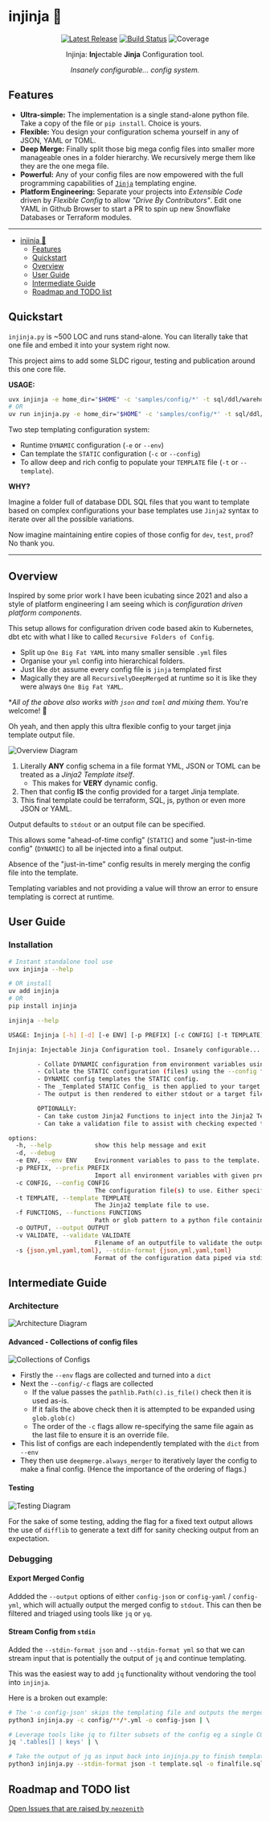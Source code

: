# injinja 🥷

<p align="center">
    <!-- TODO: Catchy Logo, 450px wide -->
    <a href="https://github.com/neozenith/injinja/releases"><img src="https://img.shields.io/github/release/neozenith/injinja" alt="Latest Release"></a>
    <a href="https://github.com/neozenith/injinja/actions/workflows/publish.yml"><img src="https://github.com/neozenith/injinja/actions/workflows/publish.yml/badge.svg" alt="Build Status"></a>
    <img src="https://raw.githubusercontent.com/neozenith/injinja/main/.github/badges/coverage.svg" alt="Coverage">
</p>

<p align="center">Injinja: <b>Inj</b>ectable <b>Jinja</b> Configuration tool.</p>
<p align="center"><i>Insanely configurable... config system.</i></p>

<!-- TODO: Animated GIF demoing features. 800px wide -->

## Features

- **Ultra-simple:** The implementation is a single stand-alone python file. Take a copy of the file or `pip install`. Choice is yours.
- **Flexible:** You design your configuration schema yourself in any of JSON, YAML or TOML.
- **Deep Merge:** Finally split those big mega config files into smaller more manageable ones in a folder hierarchy. We recursively merge them like they are the one mega file.
- **Powerful:** Any of your config files are now empowered with the full programming capabilities of [`Jinja`](https://jinja.palletsprojects.com/en/stable/) templating engine.
- **Platform Engineering:** Separate your projects into _Extensible Code_ driven by _Flexible Config_ to allow _"Drive By Contributors"_. Edit one YAML in Github Browser to start a PR to spin up new Snowflake Databases or Terraform modules.

----

<!--TOC-->

- [injinja 🥷](#injinja-)
  - [Features](#features)
  - [Quickstart](#quickstart)
  - [Overview](#overview)
  - [User Guide](#user-guide)
  - [Intermediate Guide](#intermediate-guide)
  - [Roadmap and TODO list](#roadmap-and-todo-list)

<!--TOC-->

## Quickstart

`injinja.py` is ~500 LOC and runs stand-alone. You can literally take that one file and embed it into your system right now.  

This project aims to add some SLDC rigour, testing and publication around this one core file.

**USAGE:**

```sh
uvx injinja -e home_dir="$HOME" -c 'samples/config/*' -t sql/ddl/warehouse__roles.sql.j2
# OR
uv run injinja.py -e home_dir="$HOME" -c 'samples/config/*' -t sql/ddl/warehouse__roles.sql.j2
```

Two step templating configuration system:

- Runtime `DYNAMIC` configuration (`-e` or `--env`)
- Can template the `STATIC` configuration (`-c` or `--config`)
- To allow deep and rich config to populate your `TEMPLATE` file (`-t` or `--template`).

**WHY?**

Imagine a folder full of database DDL SQL files that you want to template based on complex configurations your base templates use `Jinja2` syntax to iterate over all the possible variations.

Now imagine maintaining entire copies of those config for `dev`, `test`, `prod`? No thank you.

----

## Overview

Inspired by some prior work I have been icubating since 2021 and also a style of platform engineering I am seeing which is _configuration driven platform components_.

This setup allows for configuration driven code based akin to Kubernetes, dbt etc with what I like to called `Recursive Folders of Config`.

- Split up `One Big Fat YAML` into many smaller sensible `.yml` files
- Organise your `yml` config into hierarchical folders.
- Just like `dbt` assume every config file is `jinja` templated first
- Magically they are all `RecursivelyDeepMerge`d at runtime so it is like they were always `One Big Fat YAML`.

*_All of the above also works with `json` and `toml` and mixing them_. You're welcome! 🦾

Oh yeah, and then apply this ultra flexible config to your target jinja template output file.

![Overview Diagram](https://github.com/neozenith/injinja/blob/main/diagrams/overview.png?raw=true)

1. Literally **ANY** config schema in a file format YML, JSON or TOML can be treated as a _Jinja2 Template itself_.
   - This makes for **VERY** dynamic config.
2. Then that config **IS** the config provided for a target Jinja template.
3. This final template could be terraform, SQL, js, python or even more JSON or YAML.

Output defaults to `stdout` or an output file can be specified.

This allows some "ahead-of-time config" (`STATIC`) and some "just-in-time config" (`DYNAMIC`) to all be injected into a final output.

Absence of the "just-in-time" config results in merely merging the config file into the template.

Templating variables and not providing a value will throw an error to ensure templating is correct at runtime.

## User Guide

### Installation

```sh
# Instant standalone tool use
uvx injinja --help

# OR install
uv add injinja
# OR
pip install injinja
```

```sh
injinja --help

USAGE: Injinja [-h] [-d] [-e ENV] [-p PREFIX] [-c CONFIG] [-t TEMPLATE] [-f FUNCTIONS] [-o OUTPUT] [-v VALIDATE] [-s {json,yml,yaml,toml}]

Injinja: Injectable Jinja Configuration tool. Insanely configurable... config system.

        - Collate DYNAMIC configuration from environment variables using --env, --prefix flags
        - Collate the STATIC configuration (files) using the --config flags.
        - DYNAMIC config templates the STATIC config.
        - The _Templated STATIC Config_ is then applied to your target Jinja2 template file using the --template flag.
        - The output is then rendered to either stdout or a target file.

        OPTIONALLY:
        - Can take custom Jinja2 Functions to inject into the Jinja2 Templating Engine Environment
        - Can take a validation file to assist with checking expected templated output against a known file.

options:
  -h, --help            show this help message and exit
  -d, --debug
  -e ENV, --env ENV     Environment variables to pass to the template. Can be KEY=VALUE or path to an .env file.
  -p PREFIX, --prefix PREFIX
                        Import all environment variables with given prefix. eg 'MYAPP_' could find MYAPP_NAME and will import as `myapp.name`. This argument can be repeated.
  -c CONFIG, --config CONFIG
                        The configuration file(s) to use. Either specify a single file, repeated config flags for multiple files or a glob pattern.
  -t TEMPLATE, --template TEMPLATE
                        The Jinja2 template file to use.
  -f FUNCTIONS, --functions FUNCTIONS
                        Path or glob pattern to a python file containing custom functions to use in the template.
  -o OUTPUT, --output OUTPUT
  -v VALIDATE, --validate VALIDATE
                        Filename of an outputfile to validate the output against.
  -s {json,yml,yaml,toml}, --stdin-format {json,yml,yaml,toml}
                        Format of the configuration data piped via stdin (json, yaml, toml). If set, injinja will attempt to read from stdin. eg cat config.json | python3 injinja.py --stdin-format json
```

## Intermediate Guide

### Architecture

![Architecture Diagram](https://github.com/neozenith/injinja/blob/main/diagrams/architecture.png?raw=true)

#### Advanced - Collections of config files

![Collections of Configs](https://github.com/neozenith/injinja/blob/main/diagrams/collections_of_configs.png?raw=true)

- Firstly the `--env` flags are collected and turned into a `dict`
- Next the `--config/-c` flags are collected
  - If the value passes the `pathlib.Path(c).is_file()` check then it is used as-is.
  - If it fails the above check then it is attempted to be expanded using `glob.glob(c)`
  - The order of the `-c` flags allow re-specifying the same file again as the last file to ensure it is an override file.
- This list of configs are each independently templated with the `dict` from `--env`
- They then use `deepmerge.always_merger` to iteratively layer the config to make a final config. (Hence the importance of the ordering of flags.)

#### Testing

![Testing Diagram](https://github.com/neozenith/injinja/blob/main/diagrams/testing.png?raw=true)

For the sake of some testing, adding the flag for a fixed text output allows the use of `difflib` to generate a text diff for sanity checking output from an expectation.

### Debugging

#### Export Merged Config

Addded the `--output` options of either `config-json` or `config-yaml` / `config-yml`, which will actually output the merged config to `stdout`. This can then be filtered and triaged using tools like `jq` or `yq`.

#### Stream Config from `stdin`

Added the `--stdin-format json` and `--stdin-format yml` so that we can stream input that is potentially the output of `jq` and continue templating.

This was the easiest way to add `jq` functionality without vendoring the tool into `injinja`.

Here is a broken out example:

```sh
# The '-o config-json' skips the templating file and outputs the merged config  
python3 injinja.py -c config/**/*.yml -o config-json | \  

# Leverage tools like jq to filter subsets of the config eg a single COPY INTO statement for testing and debugging  
jq '.tables[] | keys' | \  

# Take the output of jq as input back into injinja.py to finish templating.  
python3 injinja.py --stdin-format json -t template.sql -o finalfile.sql
```

## Roadmap and TODO list

[Open Issues that are raised by `neozenith`](https://github.com/neozenith/injinja/issues?q=is%3Aissue%20state%3Aopen%20author%3Aneozenith)
